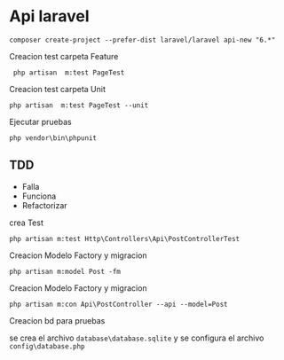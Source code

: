 # Api laravel

```shel
composer create-project --prefer-dist laravel/laravel api-new "6.*" 
```

Creacion test carpeta Feature
```shel
 php artisan  m:test PageTest
```

Creacion test carpeta Unit
```shel
php artisan  m:test PageTest --unit
```

Ejecutar pruebas
```shel
php vendor\bin\phpunit
```

## TDD
* Falla
* Funciona 
* Refactorizar


crea Test

```shel
php artisan m:test Http\Controllers\Api\PostControllerTest
```

Creacion Modelo Factory y migracion
```shel
php artisan m:model Post -fm
```

Creacion Modelo Factory y migracion
```shel
php artisan m:con Api\PostController --api --model=Post
```

Creacion bd para pruebas 

se crea el archivo `database\database.sqlite` y se configura el archivo `config\database.php`